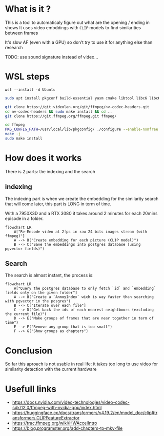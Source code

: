 # What is it ?
This is a tool to automaticaly figure out what are the opening / ending in shows
It uses video embddings with `CLIP` models to find similarities between frames

It's slow AF (even with a GPU) so don't try to use it for anything else than research

TODO: use sound signature instead of video...

# WSL steps
```shell
wsl --install -d Ubuntu
```

```bash
sudo apt install pkgconf build-essential yasm cmake libtool libc6 libc6-dev unzip wget libnuma1 libnuma-dev

git clone https://git.videolan.org/git/ffmpeg/nv-codec-headers.git
cd nv-codec-headers && sudo make install && cd ..
git clone https://git.ffmpeg.org/ffmpeg.git ffmpeg/

cd ffmpeg
PKG_CONFIG_PATH=/usr/local/lib/pkgconfig/ ./configure --enable-nonfree --enable-cuda-nvcc --enable-libnpp --extra-cflags=-I/usr/local/cuda/include --extra-ldflags=-L/usr/local/cuda/lib64 --disable-static --enable-shared --enable-cuvid --enable-nvenc
make -j
sudo make install
```

# How does it works
There is 2 parts: the indexing and the search

## indexing
The indexing part is when we create the embedding for the similarity search that will come later, this part is LONG in term of time.

With a 7950X3D and a RTX 3080 it takes around 2 minutes for each 20mins episode in a folder.

```mermaid
flowchart LR
    A["Re-Encode video at 2fps in raw 24 bits images stream (with ffmpeg)"]
    A --> B("Create embedding for each picture (CLIP model)")
    B --> C("Save the embeddings into postgres database (using pgvector fields)")
```

## Search
The search is almost instant, the process is:
```mermaid
flowchart LR
    A["Query the postgres database to only fetch `id` and `embedding` fields only on the given folder"]
    A --> B("Create a `AnnoyIndex` wich is way faster than searching with pgvector in the posgres")
    B --> C["Iterate over each file"]
    C --> D("Get back the ids of each nearest neightboors (excluding the current file)")
    D --> E("Make groups of frames that are near together in term of time")
    E --> F("Remove any group that is too small")
    F --> G("Show groups as chapters")
```

# Conclusion
So far this aproach is not usable in real life: it takes too long to use video for similarity detection with the current hardware

# Usefull links
- https://docs.nvidia.com/video-technologies/video-codec-sdk/12.0/ffmpeg-with-nvidia-gpu/index.html
- https://huggingface.co/docs/transformers/v4.19.2/en/model_doc/clip#transformers.CLIPFeatureExtractor
- https://trac.ffmpeg.org/wiki/HWAccelIntro
- https://blog.programster.org/add-chapters-to-mkv-file
